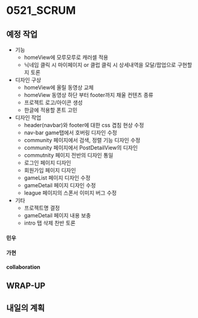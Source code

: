 # 0521_SCRUM

## 예정 작업
- 기능
  - homeView에 모루모루로 캐러셀 적용
  - 닉네임 클릭 시 마이페이지 or 클럽 클릭 시 상세내역을 모달/팝업으로 구현할 지 토론
- 디자인 구상
  - homeView에 올릴 동영상 교체
  - homeView 동영상 하단 부터 footer까지 채울 컨텐츠 종류
  - 프로젝트 로고/아이콘 생성
  - 한글에 적용할 폰트 고민
- 디자인 작업
  - header(navbar)와 footer에 대한 css 겹침 현상 수정
  - nav-bar game탭에서 호버링 디자인 수정
  - community 페이지에서 검색, 정렬 기능 디자인 수정
  - community 페이지에서 PostDetailView의 디자인
  - commutnity 페이지 전반의 디자인 통일
  - 로그인 페이지 디자인
  - 회원가입 페이지 디자인
  - gameList 페이지 디자인 수정
  - gameDetail 페이지 디자인 수정
  - league 페이지의 스폰서 이미지 버그 수정
- 기타
  - 프로젝트명 결정
  - gameDetail 페이지 내용 보충
  - intro 탭 삭제 찬반 토론

#### 민우



#### 가현



#### collaboration



## WRAP-UP



## 내일의 계획
